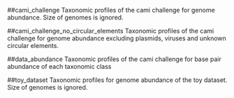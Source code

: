 ##cami_challenge
Taxonomic profiles of the cami challenge for genome abundance. Size of genomes is ignored.

##cami_challenge_no_circular_elements
Taxonomic profiles of the cami challenge for genome abundance excluding plasmids, viruses and unknown circular elements.

##data_abundance
Taxonomic profiles of the cami challenge for base pair abundance of each taxonomic class

##toy_dataset
Taxonomic profiles for genome abundance of the toy dataset. Size of genomes is ignored.

